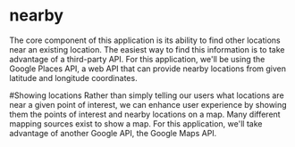 # nearby
The core component of this application is its ability to find other locations near an
existing location. The easiest way to find this information is to take advantage of a
third-party API. For this application, we'll be using the Google Places API, a web
API that can provide nearby locations from given latitude and longitude coordinates.

#Showing locations
Rather than simply telling our users what locations are near a given point of interest,
we can enhance user experience by showing them the points of interest and nearby
locations on a map. Many different mapping sources exist to show a map. For this
application, we'll take advantage of another Google API, the Google Maps API.